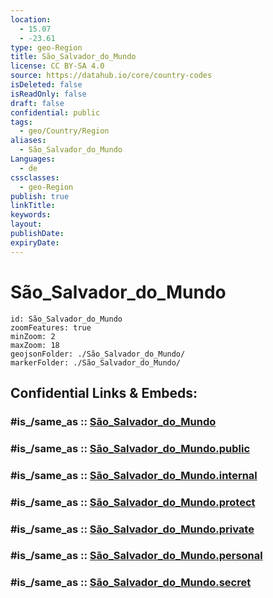 ```yaml
---
location:
  - 15.07
  - -23.61
type: geo-Region
title: São_Salvador_do_Mundo
license: CC BY-SA 4.0
source: https://datahub.io/core/country-codes
isDeleted: false
isReadOnly: false
draft: false
confidential: public
tags:
  - geo/Country/Region
aliases:
  - São_Salvador_do_Mundo
Languages:
  - de
cssclasses:
  - geo-Region
publish: true
linkTitle:
keywords:
layout:
publishDate:
expiryDate:
---
```


# São_Salvador_do_Mundo

```leaflet
id: São_Salvador_do_Mundo
zoomFeatures: true 
minZoom: 2 
maxZoom: 18
geojsonFolder: ./São_Salvador_do_Mundo/
markerFolder: ./São_Salvador_do_Mundo/
```


## Confidential Links & Embeds: 

### #is_/same_as :: [São_Salvador_do_Mundo](/_Standards/Earth/Continent/Africa/Africa~West/Cape_Verde/municipalities~Cape_Verde/São_Salvador_do_Mundo.md) 

### #is_/same_as :: [São_Salvador_do_Mundo.public](/_public/Earth/Continent/Africa/Africa~West/Cape_Verde/municipalities~Cape_Verde/São_Salvador_do_Mundo.public.md) 

### #is_/same_as :: [São_Salvador_do_Mundo.internal](/_internal/Earth/Continent/Africa/Africa~West/Cape_Verde/municipalities~Cape_Verde/São_Salvador_do_Mundo.internal.md) 

### #is_/same_as :: [São_Salvador_do_Mundo.protect](/_protect/Earth/Continent/Africa/Africa~West/Cape_Verde/municipalities~Cape_Verde/São_Salvador_do_Mundo.protect.md) 

### #is_/same_as :: [São_Salvador_do_Mundo.private](/_private/Earth/Continent/Africa/Africa~West/Cape_Verde/municipalities~Cape_Verde/São_Salvador_do_Mundo.private.md) 

### #is_/same_as :: [São_Salvador_do_Mundo.personal](/_personal/Earth/Continent/Africa/Africa~West/Cape_Verde/municipalities~Cape_Verde/São_Salvador_do_Mundo.personal.md) 

### #is_/same_as :: [São_Salvador_do_Mundo.secret](/_secret/Earth/Continent/Africa/Africa~West/Cape_Verde/municipalities~Cape_Verde/São_Salvador_do_Mundo.secret.md)

